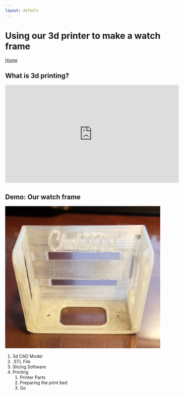 ```yaml
---
layout: default
---
```


# Using our 3d printer to make a watch frame
[Home](./)

## What is 3d printing?

<iframe width="560" height="315" src="https://www.youtube.com/embed/3LBTkLsjHGQ" frameborder="0" allowfullscreen></iframe>

## Demo: Our watch frame

![Watch Frame](./assets/img/watch-frame.jpg)

1. 3d CAD Model
1. .STL File
1. Slicing Software
1. Printing
    1. Printer Parts
    1. Preparing the print bed
    1. Go